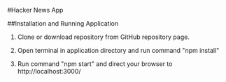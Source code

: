 #Hacker News App

##Installation and Running Application

1. Clone or download repository from GitHub repository page.

2. Open terminal in application directory and run command "npm install"

3. Run command "npm start" and direct your browser to http://localhost:3000/
